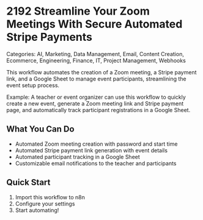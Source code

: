 # 2192 Streamline Your Zoom Meetings With Secure Automated Stripe Payments

Categories: AI, Marketing, Data Management, Email, Content Creation, Ecommerce, Engineering, Finance, IT, Project Management, Webhooks

This workflow automates the creation of a Zoom meeting, a Stripe payment link, and a Google Sheet to manage event participants, streamlining the event setup process.

Example: A teacher or event organizer can use this workflow to quickly create a new event, generate a Zoom meeting link and Stripe payment page, and automatically track participant registrations in a Google Sheet.

## What You Can Do
- Automated Zoom meeting creation with password and start time
- Automated Stripe payment link generation with event details
- Automated participant tracking in a Google Sheet
- Customizable email notifications to the teacher and participants

## Quick Start
1. Import this workflow to n8n
2. Configure your settings
3. Start automating!


